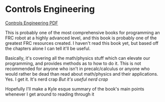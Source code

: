 # Controls Engineering

[Controls Engineering PDF](https://file.tavsys.net/control/controls-engineering-in-frc.pdf)

This is probably one of the most comprehensive books for programming an FRC robot at a highly advanced level, and this book is probably one of the greatest FRC resources created. I haven't read this book yet, but based off the chapters alone I can tell it'll be useful.

Basically, it's covering all the math/physics stuff which can elevate our programming, and provides methods as to how to do it. This is not recommended for anyone who isn't in precalc/calculus or anyone who would rather be dead than read about math/physics and their applications. Yes. I get it. It's nerd crap *But it's useful nerd crap*

Hopefully I'll make a Kyle esque summary of the book's main points whenever I get around to reading through it
